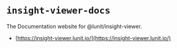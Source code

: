 # `insight-viewer-docs`

The Documentation website for @lunit/insight-viewer.

- [https://insight-viewer.lunit.io/](https://insight-viewer.lunit.io/)
